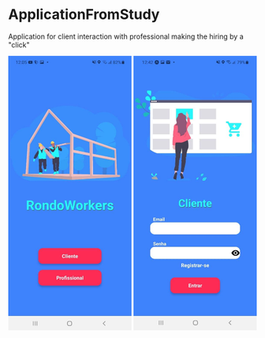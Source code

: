# ApplicationFromStudy

Application for client interaction with professional making the hiring by a "click"

<div>
<img src="./src/assets/imagen1.jpg" width='250'/>
<img src="./src/assets/imagen2.jpg" width='250'/>
</div>
